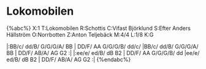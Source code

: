 # Lokomobilen

{%abc%}
X:1
T:Lokomobilen
R:Schottis
C:Vifast Björklund
S:Efter Anders Hällström
O:Norrbotten
Z:Anton Teljebäck
M:4/4
L:1/8
K:G

|:BB/c/ dd/B/ G/G/G/A/ BB | DD/F/ AA G/G/G/B/ dd/c/ |BB/c/ dd/B/ G/G/G/A/ BB | DD/F/ AB/A/ AG G2 :|
|:ee/e/ ed/B/ dB B2 | DD/F/ AA G/G/G/B/ dd |ee/e/ ed/B/ dB B2 | DD/F/ AB/A/ AG G2 :|
{%endabc%}


